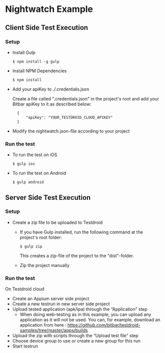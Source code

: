 # Nightwatch Example

## Client Side Test Execution
### Setup
* Install Gulp

	```
	$ npm install -g gulp
	```

* Install NPM Dependencies

	```
	$ npm install
	```
    
* Add your apiKey to ./.credentials.json

   Create a file called ".credentials.json" in the project's root and add your Bitbar apiKey to it as described below:
	
	    {
	        "apiKey": "YOUR_TESTDROID_CLOUD_APIKEY"
	    }


* Modify the nightwatch.json-file according to your project

### Run the test 

* To run the test on iOS

	```
	$ gulp ios
	```

* To run the test on Android
	
	```
	$ gulp android
	```

## Server Side Test Execution
### Setup
* Create a zip file to be uploaded to Testdroid

	* If you have Gulp installed, run the following command at the project's root folder:
		
		```
		$ gulp zip
		```
		This creates a zip-file of the project to the "dist"-folder.
	* Zip the project manually

### Run the test
On Testdroid cloud

* Create an Appium server side project
* Create a new testrun in new server side project
* Upload tested application (apk/ipa) through the “Application” step
	* When doing web-testing as in this example, you can upload any application as it will not be used. You can, for example, download an application from here :
	https://github.com/bitbar/testdroid-samples/tree/master/apps/builds
* Upload the zip with scripts through the “Upload test file” step
* Choose device group to use or create a new group for this run
* Start testrun



